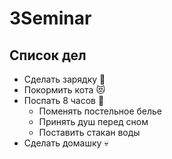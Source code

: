 # 3Seminar

## Список дел
* Сделать зарядку :muscle:
* Покормить кота :heart_eyes_cat:
* Поспать 8 часов :older_woman:
    * Поменять постельное белье
    * Принять душ перед сном
    * Поставить стакан воды
* Сделать домашку :skull: